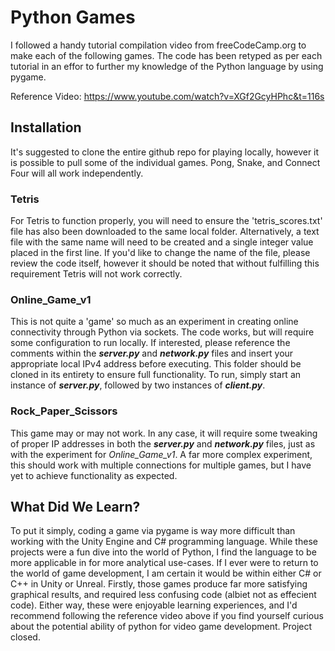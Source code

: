 # Python Games

I followed a handy tutorial compilation video from freeCodeCamp.org to make each of the following games. The code has been retyped as per each tutorial in an effor to further my knowledge of the Python language by using pygame.

Reference Video: https://www.youtube.com/watch?v=XGf2GcyHPhc&t=116s

## Installation

It's suggested to clone the entire github repo for playing locally, however it is possible to pull some of the individual games. Pong, Snake, and Connect Four will all work independently.

### Tetris

For Tetris to function properly, you will need to ensure the 'tetris_scores.txt' file has also been downloaded to the same local folder. Alternatively, a text file with the same name will need to be created and a single integer value placed in the first line. If you'd like to change the name of the file, please review the code itself, however it should be noted that without fulfilling this requirement Tetris will not work correctly.

### Online_Game_v1

This is not quite a 'game' so much as an experiment in creating online connectivity through Python via sockets. The code works, but will require some configuration to run locally. If interested, please reference the comments within the ***server.py*** and ***network.py*** files and insert your appropriate local IPv4 address before executing. This folder should be cloned in its entirety to ensure full functionality. To run, simply start an instance of ***server.py***, followed by two instances of ***client.py***.

### Rock_Paper_Scissors

This game may or may not work. In any case, it will require some tweaking of proper IP addresses in both the ***server.py*** and ***network.py*** files, just as with the experiment for *Online_Game_v1*. A far more complex experiment, this should work with multiple connections for multiple games, but I have yet to achieve functionality as expected.

## What Did We Learn?

To put it simply, coding a game via pygame is way more difficult than working with the Unity Engine and C# programming language. While these projects were a fun dive into the world of Python, I find the language to be more applicable in for more analytical use-cases. If I ever were to return to the world of game development, I am certain it would be within either C# or C++ in Unity or Unreal. Firstly, those games produce far more satisfying graphical results, and required less confusing code (albiet not as effecient code). Either way, these were enjoyable learning experiences, and I'd recommend following the reference video above if you find yourself curious about the potential ability of python for video game development. Project closed.